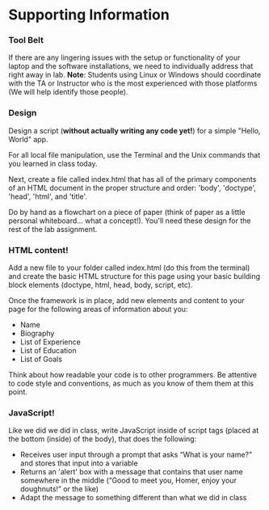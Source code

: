 # Supporting Information
### Tool Belt
If there are any lingering issues with the setup or functionality of your laptop and the software installations, we need to individually address that right away in lab. **Note**: Students using Linux or Windows should coordinate with the TA or Instructor who is the most experienced with those platforms (We will help identify those people).

### Design
Design a script (**without actually writing any code yet!**) for a simple "Hello, World" app.

For all local file manipulation, use the Terminal and the Unix commands that you learned in class today.

Next, create a file called index.html that has all of the primary components of an HTML document in the proper structure and order: 'body', 'doctype', 'head', 'html', and 'title'.

Do by hand as a flowchart on a piece of paper (think of paper as a little personal whiteboard... what a concept!). You'll need these design for the rest of the lab assignment.

### HTML content!
Add a new file to your folder called index.html (do this from the terminal) and create the basic HTML structure for this page using your basic building block elements (doctype, html, head, body, script, etc).

Once the framework is in place, add new elements and content to your page for the following areas of information about you:

- Name
- Biography
- List of Experience
- List of Education
- List of Goals

Think about how readable your code is to other programmers. Be attentive to code style and conventions, as much as you know of them them at this point.

### JavaScript!
Like we did we did in class, write JavaScript inside of script tags (placed at the bottom (inside) of the body), that does the following:

- Receives user input through a prompt that asks “What is your name?” and stores that input into a variable
- Returns an 'alert' box with a message that contains that user name somewhere in the middle (“Good to meet you, Homer, enjoy your doughnuts!” or the like)
- Adapt the message to something different than what we did in class


